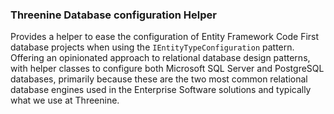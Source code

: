 ### Threenine Database configuration Helper

Provides a helper to ease the configuration of Entity Framework Code First database projects when using the 
`IEntityTypeConfiguration` pattern. Offering an opinionated approach to relational database design patterns, with helper 
classes to configure both Microsoft SQL Server and PostgreSQL databases, primarily because these are the two most common
relational database engines used in the Enterprise Software solutions and typically what we use at Threenine.






   


